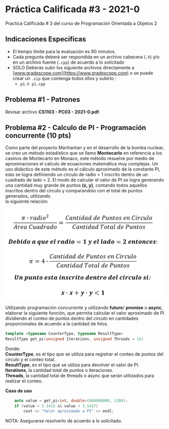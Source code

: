 # Práctica Calificada #3 - 2021-0

Practica Calificada # 3 del curso de Programación Orientada a Objetos 2

## Indicaciones Especificas
- El tiempo límite para la evaluación es 90 minutos.
- Cada pregunta deberá ser respondida en un archivo cabecera (`.h`)  y/o en un archivo fuente (`.cpp`) de acuerdo a lo solicitado
- SOLO Deberás subir los siguiente archivos directamente a [www.gradescope.com](https://www.gradescope.com) o se puede crear un `.zip` que contenga todos ellos y subirlo :
    - `p1.h p1.cpp`

## Problema #1 - Patrones

Revisar archivo **CS1103 - PC03 - 2021-0.pdf**.

## Problema #2 - Calculo de PI - Programación concurrente (10 pts)
Como parte del proyecto Manhantan y en el desarrollo de la
bomba nuclear, se creo un método estadístico que se llamo **Montecarlo** en referencia a los casinos de Montecarlo en Monaco, este método resuelve por medio de aproximaciones el calculo de ecuaciones matemática muy complejas. Un uso didáctico de este método es el cálculo aproximado de la constante
PI, esto se logra definiendo un circulo de radio = 1 inscrito dentro de un cuadrado de lado = 2. El modo de calcular el valor de PI se logra generando una cantidad muy grande de puntos **(x, y)**, contando todos aquellos inscritos dentro del circulo y comparandolo con el total de puntos generados, utilizando  
la siguiente relación: 

<img src="calcular_pi.png" data-canonical-src="calcular_pi.png" width="500"/>

Utilizando programación concurrente y utilizando **future**/ **promise** o **async**, elaborar la siguiente función, que permita calcular el valor aproximado de PI dividiendo el conteo de puntos dentro del circulo en cantidades proporcionales de acuerdo a la cantidad de hilos. 

```cpp
template <typename CounterType, typename ResultType>
ResultType get_pi(unsigned Iterations, unsigned Threads = 16)
```
Donde:  
**CounterType**, es el tipo que se utiliza para registrar el conteo de puntos del circulo y el conteo total.  
**ResultType**, es el tipo que se utiliza para devolver el valor de PI.  
**Iterations**, la cantidad total de puntos o iteraciones.  
**Threads**, la cantidad total de threads o async que serán utilizados para realizar el conteo.

**Caso de uso**
```cpp
    auto value = get_pi<int, double>(600000000, 1280);
    if (value > 3.1415 && value < 3.1417)
        cout << "Valor aproximado a PI" << endl;
```

NOTA: Asegurarse resolverlo de acuerdo a lo solicitado.
